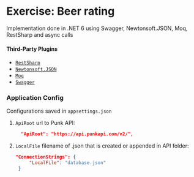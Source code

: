 ﻿# Exercise: Beer rating 

Implementation done in .NET 6 using Swagger, Newtonsoft.JSON, Moq, RestSharp and async calls

#### Third-Party Plugins

* [`RestSharp`](https://www.nuget.org/packages/RestSharp)
* [`Newtonsoft.JSON`](https://www.nuget.org/packages/Newtonsoft.Json)
* [`Moq`](https://www.nuget.org/packages/Moq)
* [`Swagger`](https://www.nuget.org/packages/Swashbuckle.AspNetCore.Swagger)

### Application Config

Configurations saved in `appsettings.json`

1. `ApiRoot` url to Punk API:

   ```json
     "ApiRoot": "https://api.punkapi.com/v2/", 
   ```

2. `LocalFile` filename of .json that is created or appended in API folder:

   ```json
   "ConnectionStrings": {
        "LocalFile": "database.json"
    }
   ```
   